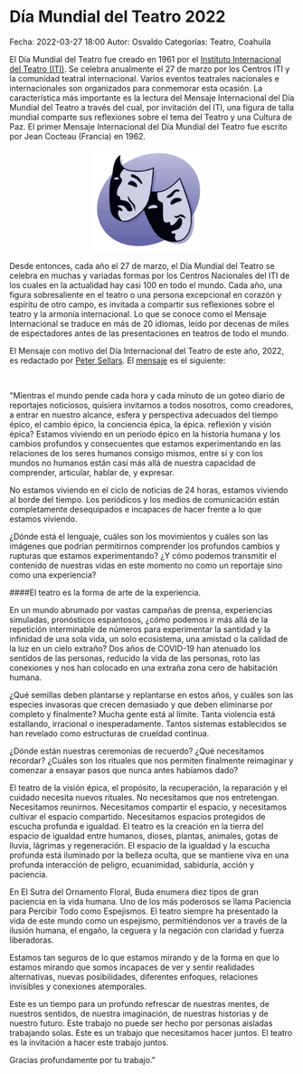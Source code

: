 Día Mundial del Teatro 2022
==================================

Fecha: 2022-03-27 18:00
Autor: Osvaldo
Categorías: Teatro, Coahuila

El Día Mundial del Teatro fue creado en 1961 por el [Instituto Internacional del Teatro (ITI)](http://www.world-theatre-day.org/). Se celebra anualmente el 27 de marzo por los Centros ITI y la comunidad teatral internacional. Varios eventos teatrales nacionales e internacionales son organizados para conmemorar esta ocasión. La característica más importante es la lectura del Mensaje Internacional del Día Mundial del Teatro a través del cual, por invitación del ITI, una figura de talla mundial comparte sus reflexiones sobre el tema del Teatro y una Cultura de Paz. El primer Mensaje Internacional del Día Mundial del Teatro fue escrito por Jean Cocteau (Francia) en 1962.

<!-- break -->

<center>
<img class="img-responsive" style="width:40%;height:auto;margin-right:12px;" src="2014-04-05-dia-mundial-del-teatro-2014/Teatro-Theatre.png" alt="Teatro" width="425" height="350">
</center>

Desde entonces, cada año el 27 de marzo, el Día Mundial del Teatro se celebra en muchas y variadas formas por los Centros Nacionales del ITI de los cuales en la actualidad hay casi 100 en todo el mundo. Cada año, una figura sobresaliente en el teatro o una persona excepcional en corazón y espíritu de otro campo, es invitada a compartir sus reflexiones sobre el teatro y la armonía internacional. Lo que se conoce como el Mensaje Internacional se traduce en más de 20 idiomas, leído por decenas de miles de espectadores antes de las presentaciones en teatros de todo el mundo.

El Mensaje con motivo del Día Internacional del Teatro de este año, 2022, es redactado por [Peter Sellars](https://en.wikipedia.org/wiki/Peter_Sellars). El [mensaje](https://world-theatre-day.org/pdfs/WTD2022_EN_Message_PeterSELLARS.pdf) es el siguiente:

<br />

"Mientras el mundo pende cada hora y cada minuto de un goteo diario de reportajes noticiosos, quisiera invitarnos a todos nosotros, como creadores, a entrar en nuestro alcance, esfera y perspectiva adecuados del tiempo épico, el cambio épico, la conciencia épica, la épica. reflexión y visión épica? Estamos viviendo en un período épico en la historia humana y los cambios profundos y consecuentes que estamos experimentando en las relaciones de los seres humanos consigo mismos, entre sí y con los mundos no humanos están casi más allá de nuestra capacidad de comprender, articular, hablar de, y expresar.

No estamos viviendo en el ciclo de noticias de 24 horas, estamos viviendo al borde del tiempo. Los periódicos y los medios de comunicación están completamente desequipados e incapaces de hacer frente a lo que estamos viviendo.

¿Dónde está el lenguaje, cuáles son los movimientos y cuáles son las imágenes que podrían permitirnos comprender los profundos cambios y rupturas que estamos experimentando? ¿Y cómo podemos transmitir el contenido de nuestras vidas en este momento no como un reportaje sino como una experiencia?

####El teatro es la forma de arte de la experiencia.

En un mundo abrumado por vastas campañas de prensa, experiencias simuladas, pronósticos espantosos, ¿cómo podemos ir más allá de la repetición interminable de números para experimentar la santidad y la infinidad de una sola vida, un solo ecosistema, una amistad o la calidad de la luz en un cielo extraño? Dos años de COVID-19 han atenuado los sentidos de las personas, reducido la vida de las personas, roto las conexiones y nos han colocado en una extraña zona cero de habitación humana.

¿Qué semillas deben plantarse y replantarse en estos años, y cuáles son las especies invasoras que crecen demasiado y que deben eliminarse por completo y finalmente? Mucha gente está al límite. Tanta violencia está estallando, irracional o inesperadamente. Tantos sistemas establecidos se han revelado como estructuras de crueldad continua.

¿Dónde están nuestras ceremonias de recuerdo? ¿Qué necesitamos recordar? ¿Cuáles son los rituales que nos permiten finalmente reimaginar y comenzar a ensayar pasos que nunca antes habíamos dado?

El teatro de la visión épica, el propósito, la recuperación, la reparación y el cuidado necesita nuevos rituales. No necesitamos que nos entretengan. Necesitamos reunirnos. Necesitamos compartir el espacio, y necesitamos cultivar el espacio compartido. Necesitamos espacios protegidos de escucha profunda e igualdad. El teatro es la creación en la tierra del espacio de igualdad entre humanos, dioses, plantas, animales, gotas de lluvia, lágrimas y regeneración. El espacio de la igualdad y la escucha profunda está iluminado por la belleza oculta, que se mantiene viva en una profunda interacción de peligro, ecuanimidad, sabiduría, acción y paciencia.

En El Sutra del Ornamento Floral, Buda enumera diez tipos de gran paciencia en la vida humana. Uno de los más poderosos se llama Paciencia para Percibir Todo como Espejismos. El teatro siempre ha presentado la vida de este mundo como un espejismo, permitiéndonos ver a través de la ilusión humana, el engaño, la ceguera y la negación con claridad y fuerza liberadoras.

Estamos tan seguros de lo que estamos mirando y de la forma en que lo estamos mirando que somos incapaces de ver y sentir realidades alternativas, nuevas posibilidades, diferentes enfoques, relaciones invisibles y conexiones atemporales.

Este es un tiempo para un profundo refrescar de nuestras mentes, de nuestros sentidos, de nuestra imaginación, de nuestras historias y de nuestro futuro. Este trabajo no puede ser hecho por personas aisladas trabajando solas. Este es un trabajo que necesitamos hacer juntos. El teatro es la invitación a hacer este trabajo juntos.

Gracias profundamente por tu trabajo."
